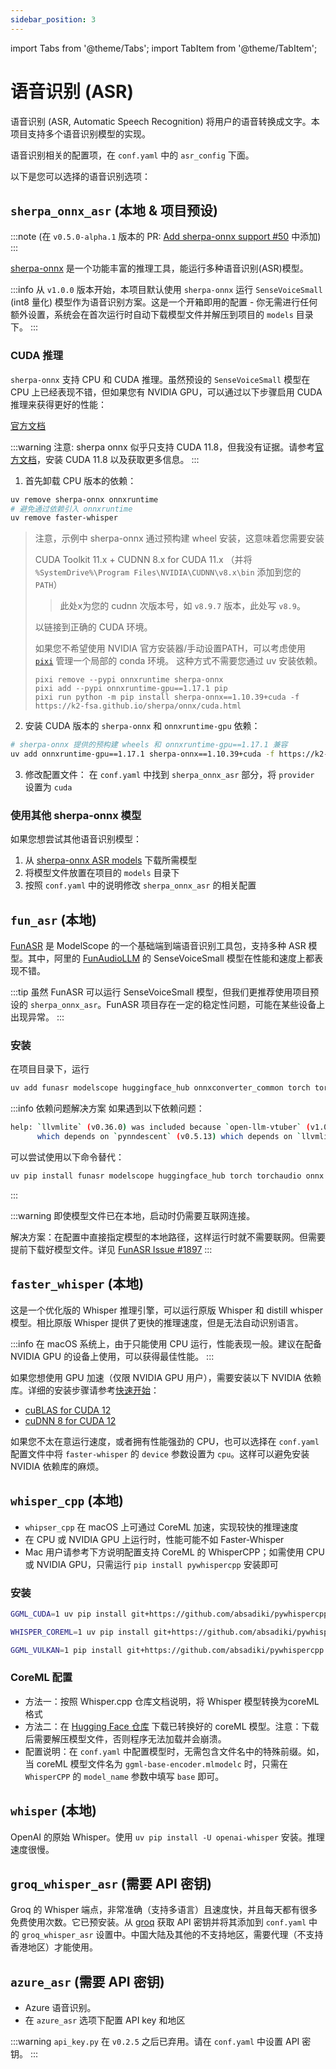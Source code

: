 ```yaml
---
sidebar_position: 3
---
```

import Tabs from '@theme/Tabs';
import TabItem from '@theme/TabItem';

# 语音识别 (ASR)

语音识别 (ASR, Automatic Speech Recognition) 将用户的语音转换成文字。本项目支持多个语音识别模型的实现。

语音识别相关的配置项，在 `conf.yaml` 中的 `asr_config` 下面。

以下是您可以选择的语音识别选项：


## `sherpa_onnx_asr` (本地 & 项目预设)

:::note
(在 `v0.5.0-alpha.1` 版本的 PR: [Add sherpa-onnx support #50](https://github.com/t41372/Open-LLM-VTuber/pull/50) 中添加)
:::

[sherpa-onnx](https://github.com/k2-fsa/sherpa-onnx) 是一个功能丰富的推理工具，能运行多种语音识别(ASR)模型。

:::info
从 `v1.0.0` 版本开始，本项目默认使用 `sherpa-onnx` 运行 `SenseVoiceSmall` (int8 量化) 模型作为语音识别方案。这是一个开箱即用的配置 - 你无需进行任何额外设置，系统会在首次运行时自动下载模型文件并解压到项目的 `models` 目录下。
:::

### CUDA 推理

`sherpa-onnx` 支持 CPU 和 CUDA 推理。虽然预设的 `SenseVoiceSmall` 模型在 CPU 上已经表现不错，但如果您有 NVIDIA GPU，可以通过以下步骤启用 CUDA 推理来获得更好的性能：

[官方文档](https://k2-fsa.github.io/sherpa/onnx/python/install.html#method-2-from-pre-compiled-wheels-cpu-cuda)

:::warning
注意: sherpa onnx 似乎只支持 CUDA 11.8，但我没有证据。请参考[官方文档](https://k2-fsa.github.io/sherpa/onnx/python/install.html#method-2-from-pre-compiled-wheels-cpu-cuda)，安装 CUDA 11.8 以及获取更多信息。
:::

1. 首先卸载 CPU 版本的依赖：
```sh
uv remove sherpa-onnx onnxruntime
# 避免通过依赖引入 onnxruntime
uv remove faster-whisper
```

> 注意，示例中 sherpa-onnx 通过预构建 wheel 安装，这意味着您需要安装
> 
> CUDA Toolkit 11.x + CUDNN 8.x for CUDA 11.x （并将 `%SystemDrive%\Program Files\NVIDIA\CUDNN\v8.x\bin` 添加到您的 `PATH`）
>
> > 此处x为您的 cudnn 次版本号，如 `v8.9.7` 版本，此处写 `v8.9`。
> 
> 以链接到正确的 CUDA 环境。
>
> 如果您不希望使用 NVIDIA 官方安装器/手动设置PATH，可以考虑使用 [`pixi`](https://pixi.sh/) 管理一个局部的 conda 环境。
> 这种方式不需要您通过 uv 安装依赖。
>
> ```nushell
> pixi remove --pypi onnxruntime sherpa-onnx
> pixi add --pypi onnxruntime-gpu==1.17.1 pip
> pixi run python -m pip install sherpa-onnx==1.10.39+cuda -f https://k2-fsa.github.io/sherpa/onnx/cuda.html
> ```

2. 安装 CUDA 版本的 `sherpa-onnx` 和 `onnxruntime-gpu` 依赖：
```sh
# sherpa-onnx 提供的预构建 wheels 和 onnxruntime-gpu==1.17.1 兼容
uv add onnxruntime-gpu==1.17.1 sherpa-onnx==1.10.39+cuda -f https://k2-fsa.github.io/sherpa/onnx/cuda.html 
```

3. 修改配置文件：
在 `conf.yaml` 中找到 `sherpa_onnx_asr` 部分，将 `provider` 设置为 `cuda`

### 使用其他 sherpa-onnx 模型

如果您想尝试其他语音识别模型：
1. 从 [sherpa-onnx ASR models](https://github.com/k2-fsa/sherpa-onnx/releases/tag/asr-models) 下载所需模型
2. 将模型文件放置在项目的 `models` 目录下
3. 按照 `conf.yaml` 中的说明修改 `sherpa_onnx_asr` 的相关配置

## `fun_asr` (本地)

[FunASR](https://github.com/modelscope/FunASR?tab=readme-ov-file) 是 ModelScope 的一个基础端到端语音识别工具包，支持多种 ASR 模型。其中，阿里的 [FunAudioLLM](https://github.com/FunAudioLLM/SenseVoice) 的 SenseVoiceSmall 模型在性能和速度上都表现不错。

:::tip
虽然 FunASR 可以运行 SenseVoiceSmall 模型，但我们更推荐使用项目预设的 `sherpa_onnx_asr`。FunASR 项目存在一定的稳定性问题，可能在某些设备上出现异常。
:::

### 安装

在项目目录下，运行
```sh
uv add funasr modelscope huggingface_hub onnxconverter_common torch torchaudio onnx
```

:::info 依赖问题解决方案
如果遇到以下依赖问题：

```sh
help: `llvmlite` (v0.36.0) was included because `open-llm-vtuber` (v1.0.0a1) depends on `funasr` (v1.2.2) which depends on `umap-learn` (v0.5.7)
      which depends on `pynndescent` (v0.5.13) which depends on `llvmlite`
```
可以尝试使用以下命令替代：

```sh
uv pip install funasr modelscope huggingface_hub torch torchaudio onnx onnxconverter_common
```
:::

:::warning
即使模型文件已在本地，启动时仍需要互联网连接。

解决方案：在配置中直接指定模型的本地路径，这样运行时就不需要联网。但需要提前下载好模型文件。详见 [FunASR Issue #1897](https://github.com/modelscope/FunASR/issues/1897)
:::

## `faster_whisper` (本地)

这是一个优化版的 Whisper 推理引擎，可以运行原版 Whisper 和 distill whisper 模型。相比原版 Whisper 提供了更快的推理速度，但是无法自动识别语言。

:::info
在 macOS 系统上，由于只能使用 CPU 运行，性能表现一般。建议在配备 NVIDIA GPU 的设备上使用，可以获得最佳性能。
:::

如果您想使用 GPU 加速（仅限 NVIDIA GPU 用户），需要安装以下 NVIDIA 依赖库。详细的安装步骤请参考[快速开始](/docs/quick-start.md)：
- [cuBLAS for CUDA 12](https://developer.nvidia.com/cublas)
- [cuDNN 8 for CUDA 12](https://developer.nvidia.com/cudnn)

如果您不太在意运行速度，或者拥有性能强劲的 CPU，也可以选择在 `conf.yaml` 配置文件中将 `faster-whisper` 的 `device` 参数设置为 `cpu`。这样可以避免安装 NVIDIA 依赖库的麻烦。

## `whisper_cpp` (本地)
- `whipser_cpp` 在 macOS 上可通过 CoreML 加速，实现较快的推理速度
- 在 CPU 或 NVIDIA GPU 上运行时，性能可能不如 Faster-Whisper
- Mac 用户请参考下方说明配置支持 CoreML 的 WhisperCPP；如需使用 CPU 或 NVIDIA GPU，只需运行 `pip install pywhispercpp` 安装即可

### 安装

<Tabs>
  <TabItem value="nvidia-gpu" label="NVIDIA GPU">

```bash
GGML_CUDA=1 uv pip install git+https://github.com/absadiki/pywhispercpp
```

  </TabItem>
  <TabItem value="macos" label="macOS">

```bash
WHISPER_COREML=1 uv pip install git+https://github.com/absadiki/pywhispercpp
```

  </TabItem>
  <TabItem value="vulkan" label="Vulkan">

```bash
GGML_VULKAN=1 pip install git+https://github.com/absadiki/pywhispercpp
```

  </TabItem>
</Tabs>

### CoreML 配置
- 方法一：按照 Whisper.cpp 仓库文档说明，将 Whisper 模型转换为coreML 格式
- 方法二：在 [Hugging Face 仓库](https://huggingface.cochidiwilliams/whisper.cpp-coreml/tree/main) 下载已转换好的 coreML 模型。注意：下载后需要解压模型文件，否则程序无法加载并会崩溃。
- 配置说明：在 `conf.yaml` 中配置模型时，无需包含文件名中的特殊前缀。如，当 coreML 模型文件名为 `ggml-base-encoder.mlmodelc` 时，只需在`WhisperCPP` 的 `model_name` 参数中填写 `base` 即可。

## `whisper` (本地)

OpenAI 的原始 Whisper。使用 `uv pip install -U openai-whisper` 安装。推理速度很慢。


## `groq_whisper_asr` (需要 API 密钥)

Groq 的 Whisper 端点，非常准确（支持多语言）且速度快，并且每天都有很多免费使用次数。它已预安装。从 [groq](https://console.groq.com/keys) 获取 API 密钥并将其添加到 `conf.yaml` 中的 `groq_whisper_asr` 设置中。中国大陆及其他的不支持地区，需要代理（不支持香港地区）才能使用。

## `azure_asr` (需要 API 密钥)

- Azure 语音识别。
- 在 `azure_asr` 选项下配置 API key 和地区

:::warning
`api_key.py` 在 `v0.2.5` 之后已弃用。请在 `conf.yaml` 中设置 API 密钥。
:::
